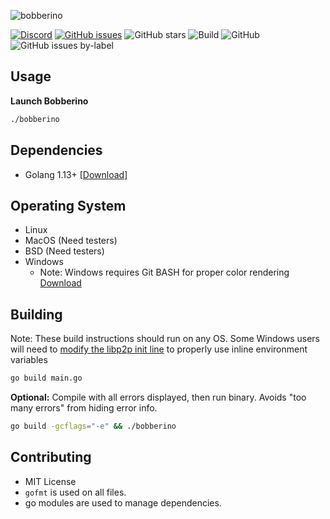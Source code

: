 ![bobberino](https://user-images.githubusercontent.com/34389545/81494289-59913300-926d-11ea-871a-9a827650655a.png)

[![Discord](https://img.shields.io/discord/388915017187328002?label=Join%20Discord)](http://chat.turtlecoin.lol) [![GitHub issues](https://img.shields.io/github/issues/karai/bobberino?label=Issues)](https://github.com/karai/bobberino/issues) ![GitHub stars](https://img.shields.io/github/stars/karai/bobberino?label=Github%20Stars) ![Build](https://github.com/karai/bobberino/workflows/Build/badge.svg) ![GitHub](https://img.shields.io/github/license/karai/bobberino) ![GitHub issues by-label](https://img.shields.io/github/issues/karai/bobberino/Todo)

## Usage

**Launch Bobberino**

```bash
./bobberino
```

## Dependencies

-   Golang 1.13+ [[Download]](https://golang.org)

## Operating System

-   Linux
-   MacOS (Need testers)
-   BSD (Need testers)
-   Windows
    -   Note: Windows requires Git BASH for proper color rendering [Download](https://gitforwindows.org/)

## Building

Note: These build instructions should run on any OS. Some Windows users will need to [modify the libp2p init line](https://superuser.com/questions/223104/setting-and-using-variable-within-same-command-line-in-windows-cmd-exe) to properly use inline environment variables

```bash
go build main.go
```

**Optional:** Compile with all errors displayed, then run binary. Avoids "too many errors" from hiding error info.

```bash
go build -gcflags="-e" && ./bobberino
```

## Contributing

-   MIT License
-   `gofmt` is used on all files.
-   go modules are used to manage dependencies.
